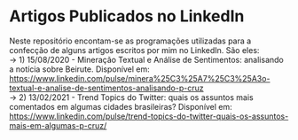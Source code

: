 # Artigos Publicados no LinkedIn

Neste repositório encontam-se as programações utilizadas para a confecção de alguns artigos escritos por mim no LinkedIn. São eles:                                                 
-> 1) 15/08/2020 - Mineração Textual e Análise de Sentimentos: analisando a notícia sobre Beirute. Disponível em: https://www.linkedin.com/pulse/minera%25C3%25A7%25C3%25A3o-textual-e-analise-de-sentimentos-analisando-p-cruz                                                                                   
-> 2) 13/02/2021 - Trend Topics do Twitter: quais os assuntos mais comentados em algumas cidades brasileiras? Disponível em: https://www.linkedin.com/pulse/trend-topics-do-twitter-quais-os-assuntos-mais-em-algumas-p-cruz/ 
